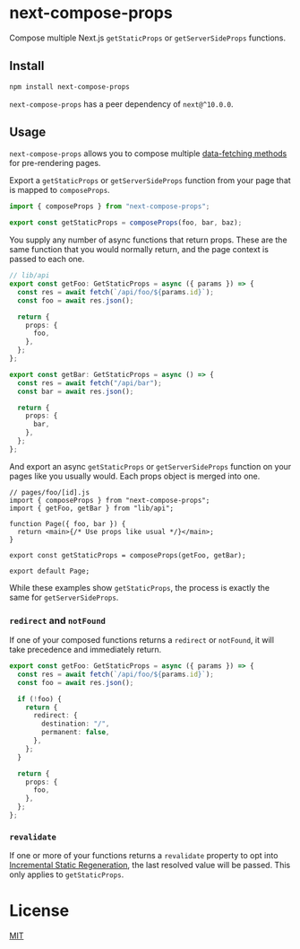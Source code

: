 # next-compose-props

Compose multiple Next.js `getStaticProps` or `getServerSideProps` functions.

## Install

```sh
npm install next-compose-props
```

`next-compose-props` has a peer dependency of `next@^10.0.0`.

## Usage

`next-compose-props` allows you to compose multiple [data-fetching methods](https://nextjs.org/docs/basic-features/data-fetching) for pre-rendering pages.

Export a `getStaticProps` or `getServerSideProps` function from your page that is mapped to `composeProps`.

```ts
import { composeProps } from "next-compose-props";

export const getStaticProps = composeProps(foo, bar, baz);
```

You supply any number of async functions that return props. These are the same function that you would normally return, and the page context is passed to each one.

```ts
// lib/api
export const getFoo: GetStaticProps = async ({ params }) => {
  const res = await fetch(`/api/foo/${params.id}`);
  const foo = await res.json();

  return {
    props: {
      foo,
    },
  };
};

export const getBar: GetStaticProps = async () => {
  const res = await fetch("/api/bar");
  const bar = await res.json();

  return {
    props: {
      bar,
    },
  };
};
```

And export an async `getStaticProps` or `getServerSideProps` function on your pages like you usually would. Each props object is merged into one.

```tsx
// pages/foo/[id].js
import { composeProps } from "next-compose-props";
import { getFoo, getBar } from "lib/api";

function Page({ foo, bar }) {
  return <main>{/* Use props like usual */}</main>;
}

export const getStaticProps = composeProps(getFoo, getBar);

export default Page;
```

While these examples show `getStaticProps`, the process is exactly the same for `getServerSideProps`.

### `redirect` and `notFound`

If one of your composed functions returns a `redirect` or `notFound`, it will take precedence and immediately return.

```ts
export const getFoo: GetStaticProps = async ({ params }) => {
  const res = await fetch(`/api/foo/${params.id}`);
  const foo = await res.json();

  if (!foo) {
    return {
      redirect: {
        destination: "/",
        permanent: false,
      },
    };
  }

  return {
    props: {
      foo,
    },
  };
};
```

### `revalidate`

If one or more of your functions returns a `revalidate` property to opt into [Incremental Static Regeneration](https://nextjs.org/docs/basic-features/data-fetching#incremental-static-regeneration), the last resolved value will be passed. This only applies to `getStaticProps`.

# License

[MIT](https://github.com/bitmap/next-compose-props/blob/master/LICENSE)
